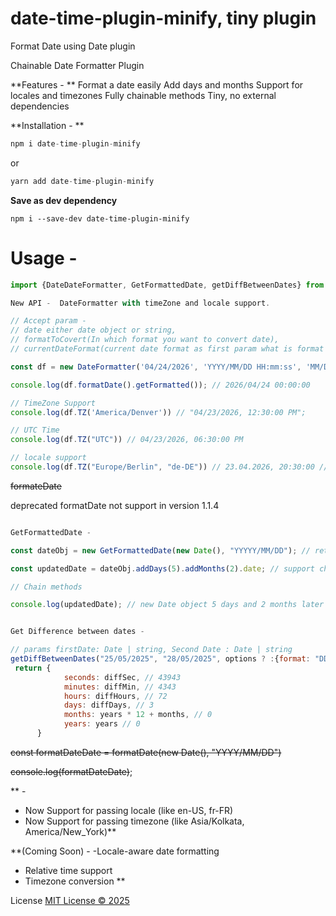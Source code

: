 # date-time-plugin-minify, tiny plugin

Format Date using Date plugin

Chainable Date Formatter Plugin

**Features - **
Format a date easily
Add days and months
Support for locales and timezones
Fully chainable methods
Tiny, no external dependencies

**Installation - **

```javascript
npm i date-time-plugin-minify
```

or

```javascript
yarn add date-time-plugin-minify
```

**Save as dev dependency**

`npm i --save-dev date-time-plugin-minify`

# Usage - 

```javascript
import {DateDateFormatter, GetFormattedDate, getDiffBetweenDates} from 'date-time-plugin-minify';
```

```javascript
New API -  DateFormatter with timeZone and locale support.

// Accept param -  
// date either date object or string, 
// formatToCovert(In which format you want to convert date), 
// currentDateFormat(current date format as first param what is format of that date)

const df = new DateFormatter('04/24/2026', 'YYYY/MM/DD HH:mm:ss', 'MM/DD/YYYY'); 

console.log(df.formatDate().getFormatted()); // 2026/04/24 00:00:00

// TimeZone Support 
console.log(df.TZ('America/Denver')) // "04/23/2026, 12:30:00 PM";

// UTC Time
console.log(df.TZ("UTC")) // 04/23/2026, 06:30:00 PM

// locale support
console.log(df.TZ("Europe/Berlin", "de-DE")) // 23.04.2026, 20:30:00 // default locale "en-US"
```

~~formateDate~~

deprecated formatDate not support in version 1.1.4

```javascript

GetFormattedDate - 

const dateObj = new GetFormattedDate(new Date(), "YYYYY/MM/DD"); // return {date: "2025/05/12"}

const updatedDate = dateObj.addDays(5).addMonths(2).date; // support chaining methods.

// Chain methods

console.log(updatedDate); // new Date object 5 days and 2 months later


Get Difference between dates - 

// params firstDate: Date | string, Second Date : Date | string
getDiffBetweenDates("25/05/2025", "28/05/2025", options ? :{format: "DD/MM/YYYY"})  // default format DD/MM/YYYY, provide format as 3rd param"
 return {
            seconds: diffSec, // 43943
            minutes: diffMin, // 4343
            hours: diffHours, // 72
            days: diffDays, // 3
            months: years * 12 + months, // 0
            years: years // 0
      }

```

~~const formatDateDate = formatDate(new Date(), "YYYY/MM/DD")~~

~~console.log(formatDateDate)~~;

** -
- Now Support for passing locale (like en-US, fr-FR) 
- Now Support for passing timezone (like Asia/Kolkata, America/New_York)**


**(Coming Soon) - 
 -Locale-aware date formatting 
 - Relative time support
 - Timezone conversion
 **

License [MIT License © 2025](https://github.com/nitishrajput01/date-plugin-vanilla/blob/main/LICENSE)
